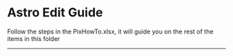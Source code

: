 # Astro Edit Guide

Follow the steps in the PixHowTo.xlsx, it will guide you on the rest of the items in this folder

---
